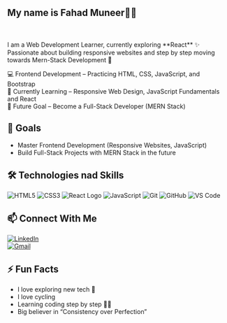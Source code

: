 ## My name is **Fahad Muneer**🧑‍💻 
<br>
<br>
I am a Web Development Learner, currently exploring **React** ✨  
Passionate about building responsive websites and step by step moving towards Mern-Stack Development 🚀  

💻  Frontend Development – Practicing HTML, CSS, JavaScript, and Bootstrap  
🌱  Currently Learning – Responsive Web Design, JavaScript Fundamentals and React <br>
🎯  Future Goal – Become a Full-Stack Developer (MERN Stack)  

## 🎯 Goals  
- Master Frontend Development (Responsive Websites, JavaScript)  
- Build Full-Stack Projects with MERN Stack in the future  

## 🛠 Technologies nad Skills
![HTML5](https://img.shields.io/badge/HTML5-orange?style=for-the-badge&logo=html5&logoColor=white)
![CSS3](https://img.shields.io/badge/CSS3-blue?style=for-the-badge&logo=css3&logoColor=white)
![React Logo](./react-logo.svg)
![JavaScript](https://img.shields.io/badge/JavaScript-yellow?style=for-the-badge&logo=javascript&logoColor=black)
![Git](https://img.shields.io/badge/Git-black?style=for-the-badge&logo=git&logoColor=orange)
![GitHub](https://img.shields.io/badge/GitHub-000?style=for-the-badge&logo=github&logoColor=white)
![VS Code](https://img.shields.io/badge/VS%20Code-blue?style=for-the-badge&logo=visual-studio-code&logoColor=white)


## 📫 Connect With Me  
[![LinkedIn](https://img.shields.io/badge/LinkedIn-blue?style=for-the-badge&logo=linkedin&logoColor=white)](www.linkedin.com/in/fahad-muneer40)  
[![Gmail](https://img.shields.io/badge/Gmail-D14836?style=for-the-badge&logo=gmail&logoColor=white)](mailto:YOUR_EMAIL)  

## ⚡ Fun Facts  
- I love exploring new tech 🚀  
- I love cycling
- Learning coding step by step 🧑‍💻  
- Big believer in “Consistency over Perfection”  



<!--
**Fahad-40/Fahad-40** is a ✨ _special_ ✨ repository because its `README.md` (this file) appears on your GitHub profile.

Here are some ideas to get you started:

- 🔭 I’m currently working on ...
- 🌱 I’m currently learning ...
- 👯 I’m looking to collaborate on ...
- 🤔 I’m looking for help with ...
- 💬 Ask me about ...
- 📫 How to reach me: ...
- 😄 Pronouns: ...
- ⚡ Fun fact: ...
-->
